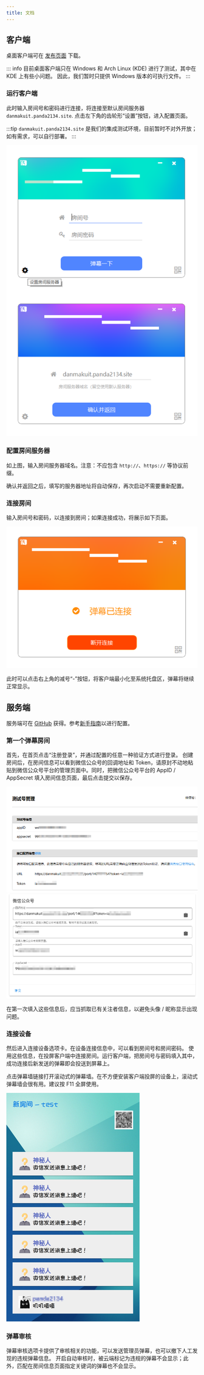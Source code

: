 ```yaml
---
title: 文档
---
```


## 客户端


桌面客户端可在 [发布页面](https://github.com/MoebiusMeow/DanmaKuItDesktop/releases) 下载。

::: info
  目前桌面客户端只在 Windows 和 Arch Linux (KDE) 进行了测试，其中在 KDE 上有些小问题。
  因此，我们暂时只提供 Windows 版本的可执行文件。
:::

### 运行客户端

此时输入房间号和密码进行连接，将连接至默认房间服务器 `danmakuit.panda2134.site`.
点击左下角的齿轮形“设置”按钮，进入配置页面。

:::tip
`danmakuit.panda2134.site` 是我们的集成测试环境，目前暂时不对外开放；如有需求，可以自行部署。
:::

![客户端启动和配置](./assets/client.png)

### 配置房间服务器

如上图，输入房间服务器域名。注意：不应包含 `http://`、`https://` 等协议前缀。

确认并返回之后，填写的服务器地址将自动保存，再次启动不需要重新配置。

### 连接房间

输入房间号和密码，以连接到房间；如果连接成功，将展示如下页面。

![客户端已经连接到房间](./assets/client-connected.png)

此时可以点击右上角的减号“-”按钮，将客户端最小化至系统托盘区，弹幕将继续正常显示。

## 服务端

服务端可在 [GitHub](https://github.com/panda2134/DanmakuIt) 获得。参考[新手指南](../guide/)以进行配置。

### 第一个弹幕房间

首先，在首页点击“注册登录”，并通过配置的任意一种验证方式进行登录。
创建房间后，在房间信息可以看到微信公众号的回调地址和 Token，请原封不动地粘贴到微信公众号平台的管理页面中。同时，把微信公众号平台的 AppID / AppSecret 填入房间信息页面，最后点击提交以保存。

![微信公众号AppID](./assets/wechat-appid1.png)
![房间内微信相关设置](./assets/wechat-appid2.png)

在第一次填入这些信息后，应当抓取已有关注者信息，以避免头像 / 昵称显示出现问题。

### 连接设备

然后进入连接设备选项卡。在设备连接信息中，可以看到房间号和房间密码。
使用这些信息，在投屏客户端中连接房间。运行客户端，把房间号与密码填入其中，成功连接后新发送的弹幕即会投送到屏幕上。

点击弹幕墙链接打开滚动式的弹幕墙。在不方便安装客户端投屏的设备上，滚动式弹幕墙会很有用。建议按 F11 全屏使用。

![弹幕墙](./assets/danmaku-wall.png)

### 弹幕审核

弹幕审核选项卡提供了审核相关的功能，可以发送管理员弹幕，也可以撤下人工发现的违规弹幕信息。
开启自动审核时，被云端标记为违规的弹幕不会显示；此外，匹配在房间信息页面指定关键词的弹幕也不会显示。
